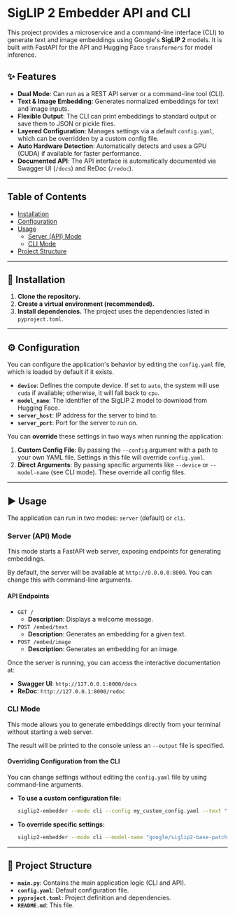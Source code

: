 # SigLIP 2 Embedder API and CLI

This project provides a microservice and a command-line interface (CLI) to generate text and image embeddings using Google's **SigLIP 2** models. It is built with FastAPI for the API and Hugging Face `transformers` for model inference.

## ✨ Features

  * **Dual Mode**: Can run as a REST API server or a command-line tool (CLI).
  * **Text & Image Embedding**: Generates normalized embeddings for text and image inputs.
  * **Flexible Output**: The CLI can print embeddings to standard output or save them to JSON or pickle files.
  * **Layered Configuration**: Manages settings via a default `config.yaml`, which can be overridden by a custom config file.
  * **Auto Hardware Detection**: Automatically detects and uses a GPU (CUDA) if available for faster performance.
  * **Documented API**: The API interface is automatically documented via Swagger UI (`/docs`) and ReDoc (`/redoc`).

-----

## Table of Contents

  * [Installation](https://www.google.com/search?q=%23-installation)
  * [Configuration](https://www.google.com/search?q=%23-configuration)
  * [Usage](https://www.google.com/search?q=%23-usage)
      * [Server (API) Mode](https://www.google.com/search?q=%23server-api-mode)
      * [CLI Mode](https://www.google.com/search?q=%23cli-mode)
  * [Project Structure](https://www.google.com/search?q=%23-project-structure)

-----

## 🚀 Installation

1.  **Clone the repository.**
2.  **Create a virtual environment (recommended).**
3.  **Install dependencies.** The project uses the dependencies listed in `pyproject.toml`.

-----

## ⚙️ Configuration

You can configure the application's behavior by editing the `config.yaml` file, which is loaded by default if it exists.

  * **`device`**: Defines the compute device. If set to `auto`, the system will use `cuda` if available; otherwise, it will fall back to `cpu`.
  * **`model_name`**: The identifier of the SigLIP 2 model to download from Hugging Face.
  * **`server_host`**: IP address for the server to bind to.
  * **`server_port`**: Port for the server to run on.

You can **override** these settings in two ways when running the application:

1.  **Custom Config File**: By passing the `--config` argument with a path to your own YAML file. Settings in this file will override `config.yaml`.
2.  **Direct Arguments**: By passing specific arguments like `--device` or `--model-name` (see CLI mode). These override all config files.

-----

## ▶️ Usage

The application can run in two modes: `server` (default) or `cli`.

### Server (API) Mode

This mode starts a FastAPI web server, exposing endpoints for generating embeddings.

By default, the server will be available at `http://0.0.0.0:8000`. You can change this with command-line arguments.

#### API Endpoints

  * `GET /`
      * **Description**: Displays a welcome message.
  * `POST /embed/text`
      * **Description**: Generates an embedding for a given text.
  * `POST /embed/image`
      * **Description**: Generates an embedding for an image.

Once the server is running, you can access the interactive documentation at:

  * **Swagger UI**: `http://127.0.0.1:8000/docs`
  * **ReDoc**: `http://127.0.0.1:8000/redoc`

### CLI Mode

This mode allows you to generate embeddings directly from your terminal without starting a web server.

The result will be printed to the console unless an `--output` file is specified.

#### Overriding Configuration from the CLI

You can change settings without editing the `config.yaml` file by using command-line arguments.

  * **To use a custom configuration file:**

    ```bash
    siglip2-embedder --mode cli --config my_custom_config.yaml --text "Hello world"
    ```

  * **To override specific settings:**

    ```bash
    siglip2-embedder --mode cli --model-name "google/siglip2-base-patch16-224" --device "cpu" --text "This runs on the CPU"
    ```

-----

## 📂 Project Structure

  * **`main.py`**: Contains the main application logic (CLI and API).
  * **`config.yaml`**: Default configuration file.
  * **`pyproject.toml`**: Project definition and dependencies.
  * **`README.md`**: This file.